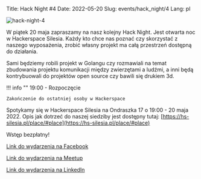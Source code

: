 Title: Hack Night #4
Date: 2022-05-20
Slug: events/hack_night/4
Lang: pl

![hack-night-4](/images/hack_night/hack_night_4.png)

W piątek 20 maja zapraszamy na nasz kolejny Hack Night. Jest otwarta noc w Hackerspace Silesia. Każdy kto chce nas poznać czy skorzystać z naszego wyposażenia, zrobić własny projekt ma całą przestrzeń dostępną do działania.

Sami będziemy robili projekt w Golangu czy rozmawiali na temat zbudowania projektu komunikacji między zwierzętami a ludźmi, a inni będą kontrybuowali do projektów open source czy bawili się drukiem 3d.

!!! info ""
    19:00 - Rozpoczęcie

    Zakończenie do ostatniej osoby w Hackerspace
    

Spotykamy się w Hackerspace Silesia na Ondraszka 17 o 19:00 - 20 maja 2022. Opis jak dotrzeć do naszej siedziby jest dostępny tutaj: [https://hs-silesia.pl/place/#place](https://hs-silesia.pl/place/#place)

Wstęp bezpłatny!

[Link do wydarzenia na Facebook](https://www.facebook.com/events/389495989763929/)

[Link do wydarzenia na Meetup](https://www.meetup.com/Hackerspace-Silesia/events/285937175/)

[Link do wydarzenia na LinkedIn](https://www.linkedin.com/events/hacknight-46931822514692059137/about/)
